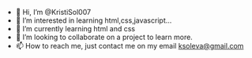 - 👋 Hi, I’m @KristiSol007
- 👀 I’m interested in learning html,css,javascript...
- 🌱 I’m currently learning html and css
- 💞️ I’m looking to collaborate on a project to learn more.
- 📫 How to reach me, just contact me on my email ksoleva@gmail.com

<!---
KristiSol007/KristiSol007 is a ✨ special ✨ repository because its `README.md` (this file) appears on your GitHub profile.
You can click the Preview link to take a look at your changes.
--->
